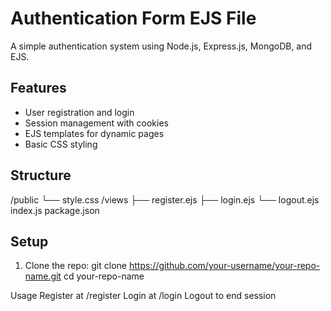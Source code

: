 # Authentication Form EJS File

A simple authentication system using Node.js, Express.js, MongoDB, and EJS.

## Features
- User registration and login
- Session management with cookies
- EJS templates for dynamic pages
- Basic CSS styling

## Structure
/public └── style.css /views ├── register.ejs ├── login.ejs └── logout.ejs index.js package.json

## Setup
1. Clone the repo:
   git clone https://github.com/your-username/your-repo-name.git
   cd your-repo-name

Usage
Register at /register
Login at /login
Logout to end session
